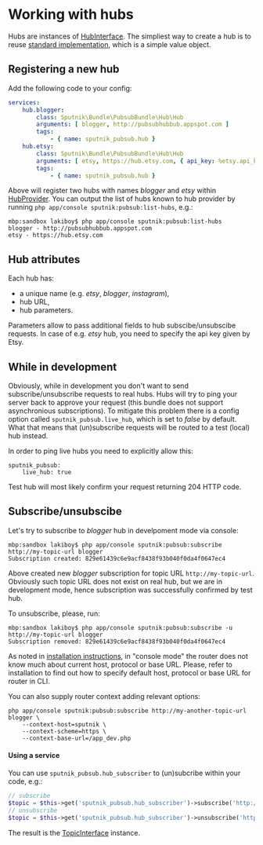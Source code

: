 # Working with hubs

Hubs are instances of [HubInterface](https://github.com/sputnik-project/SputnikPubsubBundle/blob/master/Hub/HubInterface.php).
The simpliest way to create a hub is to reuse [standard implementation](https://github.com/sputnik-project/SputnikPubsubBundle/blob/master/Hub/Hub.php),
which is a simple value object.

## Registering a new hub

Add the following code to your config:

```yaml
services:
    hub.blogger:
        class: Sputnik\Bundle\PubsubBundle\Hub\Hub
        arguments: [ blogger, http://pubsubhubbub.appspot.com ]
        tags:
            - { name: sputnik_pubsub.hub }
    hub.etsy:
        class: Sputnik\Bundle\PubsubBundle\Hub\Hub
        arguments: [ etsy, https://hub.etsy.com, { api_key: %etsy.api_key% } ]
        tags:
            - { name: sputnik_pubsub.hub }

```

Above will register two hubs with names _blogger_ and _etsy_ within [HubProvider](https://github.com/sputnik-project/SputnikPubsubBundle/blob/master/Hub/HubProviderInterface.php).
You can output the list of hubs known to hub provider by running `php app/console sputnik:pubsub:list-hubs`, e.g.:

    mbp:sandbox lakiboy$ php app/console sputnik:pubsub:list-hubs
    blogger - http://pubsubhubbub.appspot.com
    etsy - https://hub.etsy.com
    
## Hub attributes

Each hub has:
 - a unique name (e.g. _etsy_, _blogger_, _instagram_),
 - hub URL,
 - hub parameters.

Parameters allow to pass additional fields to hub subscibe/unsubscibe requests. In case of e.g. _etsy_ hub,
you need to specify the api key given by Etsy.

## While in development

Obviously, while in development you don't want to send subscribe/unsubscribe requests to real hubs. Hubs will try
to ping your server back to approve your request (this bundle does not support asynchronious subscriptions).
To mitigate this problem there is a config option called `sputnik_pubsub.live_hub`, which is
set to _false_ by default. What that means that (un)subscribe requests will be routed to a test (local) hub instead.

In order to ping live hubs you need to explicitly allow this:

    sputnik_pubsub:
        live_hub: true

Test hub will most likely confirm your request returning 204 HTTP code.

## Subscribe/unsubscibe

Let's try to subscribe to _blogger_ hub in develpoment mode via console:

    mbp:sandbox lakiboy$ php app/console sputnik:pubsub:subscribe http://my-topic-url blogger
    Subscription created: 829e61439c6e9acf8438f93b040f0da4f0647ec4

Above created new _blogger_ subscription for topic URL `http://my-topic-url`. Obviously such topic URL does not exist
on real hub, but we are in development mode, hence subscription was successfully confirmed by test hub.

To unsubscribe, please, run:

    mbp:sandbox lakiboy$ php app/console sputnik:pubsub:subscribe -u http://my-topic-url blogger
    Subscription removed: 829e61439c6e9acf8438f93b040f0da4f0647ec4
    
As noted in [installation instructions](https://github.com/sputnik-project/SputnikPubsubBundle/blob/master/Resources/doc/installation.md),
in "console mode" the router does not know much about current host, protocol or base URL. Please, refer to installation
to find out how to specify default host, protocol or base URL for router in CLI.

You can also supply router context adding relevant options:

    php app/console sputnik:pubsub:subscribe http://my-another-topic-url blogger \
        --context-host=sputnik \
        --context-scheme=https \
        --context-base-url=/app_dev.php

#### Using a service

You can use `sputnik_pubsub.hub_subscriber` to (un)subcribe within your code, e.g.:

```php
// subscribe
$topic = $this->get('sputnik_pubsub.hub_subscriber')->subscribe('http://my-topic-url', 'blogger');
// unsubscribe
$topic = $this->get('sputnik_pubsub.hub_subscriber')->unsubscribe('http://my-topic-url', 'blogger');
```

The result is the [TopicInterface](https://github.com/sputnik-project/SputnikPubsubBundle/blob/master/Model/TopicInterface.php) instance.



